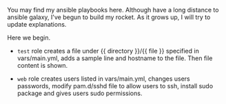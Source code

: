 You may find my ansible playbooks here. Although have a long distance to ansible galaxy, I've begun to build my rocket. As it grows up, I will try to update explanations.

Here we begin.

- `test` role creates a file under {{ directory }}/{{ file }} specified in vars/main.yml, adds a sample line and hostname to the file. Then file content is shown.

- `web` role creates users listed in vars/main.yml, changes users passwords, modify pam.d/sshd file to allow users to ssh, install sudo package and gives users sudo permissions.
